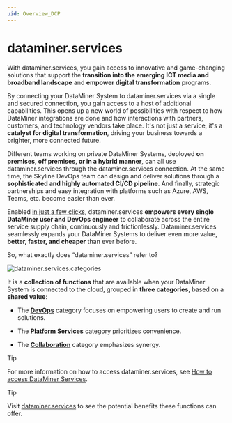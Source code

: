 ```yaml
---
uid: Overview_DCP
---
```


# dataminer.services

With dataminer.services, you gain access to innovative and game-changing solutions that support the **transition into the emerging ICT media and broadband landscape** and **empower digital transformation** programs.

By connecting your DataMiner System to dataminer.services via a single and secured connection, you gain access to a host of additional capabilities. This opens up a new world of possibilities with respect to how DataMiner integrations are done and how interactions with partners, customers, and technology vendors take place. It's not just a service, it's a **catalyst for digital transformation**, driving your business towards a brighter, more connected future.

Different teams working on private DataMiner Systems, deployed **on premises, off premises, or in a hybrid manner**, can all use dataminer.services through the dataminer.services connection. At the same time, the Skyline DevOps team can design and deliver solutions through a **sophisticated and highly automated CI/CD pipeline**. And finally, strategic partnerships and easy integration with platforms such as Azure, AWS, Teams, etc. become easier than ever.

Enabled [in just a few clicks](xref:Linking_your_DataMiner_and_DCP_account), dataminer.services **empowers every single DataMiner user and DevOps engineer** to collaborate across the entire service supply chain, continuously and frictionlessly. Dataminer.services seamlessly expands your DataMiner Systems to deliver even more value, **better, faster, and cheaper** than ever before.

So, what exactly does “dataminer.services” refer to?

![dataminer.services.categories](~/dataminer-overview/images/DS_dataminer_services_3_categories.png)

It is a **collection of functions** that are available when your DataMiner System is connected to the cloud, grouped in **three categories**, based on a **shared value**:

- The [**DevOps**](xref:DevOps) category focuses on empowering users to create and run solutions.

- The [**Platform Services**](xref:Platform_services) category prioritizes convenience.

- The [**Collaboration**](xref:Collaboration) category emphasizes synergy.

> [!TIP]
> For more information on how to access dataminer.services, see [How to access DataMiner Services](https://skyline.be/dataminer/cloud-services).

> [!TIP]
> Visit [dataminer.services](https://dataminer.services/) to see the potential benefits these functions can offer.

